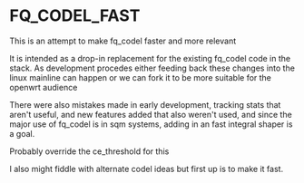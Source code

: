 # FQ_CODEL_FAST

This is an attempt to make fq_codel faster and more relevant

It is intended as a drop-in replacement for the existing
fq_codel code in the stack. As development procedes either
feeding back these changes into the linux mainline can happen
or we can fork it to be more suitable for the openwrt audience

There were also mistakes made in early development,
tracking stats that aren't useful, and new features
added that also weren't used, and since the major
use of fq_codel is in sqm systems, adding in an
fast integral shaper is a goal.

Probably override the ce_threshold for this

I also might fiddle with alternate codel ideas
but first up is to make it fast.

